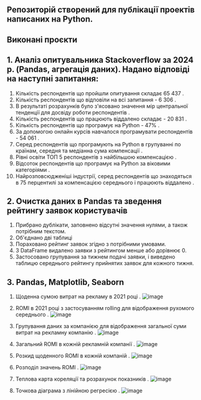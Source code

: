 ## Репозиторій створений для публікації проектів написаних на Python.

## **Виконані проєкти**
## 1. Аналіз опитувальника Stackoverflow за 2024 р. (Pandas, агрегація даних). Надано відповіді на наступні запитання:
1. Кількість респондентів що пройшли опитування складає 65 437 .
2. Кількість респондентів що відповіли на всі запитання - 6 306 .
3. В результаті розрахунків було з'ясовано значення мір центральної тенденції для досвіду роботи респондентів .
5. Кількість респондентів що працюють віддалено складає - 20 831 .
6. Кількість респондентів що програмує на Python - 47% .
7. За допомогою онлайн курсів навчалося програмувати респондентів - 54 061 .
9. Серед респондентів що програмують на Python в групуванні по країнам, середня та медіанна сума компенсації .
11. Рівні освіти ТОП 5 респондентів з найбільшою компенсацією .
12. Відсоток респондентів що програмує на Python за віковими категоріями .
11. Найрозповсюдженіші індустрії, серед респондентів що знаходяться в 75 перцентилі за компенсацією середнього і працюють віддалено .



## 2. Очистка даних в Pandas та зведення рейтингу заявок користувачів 
1. Прибрано дублікати, заповнено відсутні значення нулями, а також потрібним текстом.
2.  Об'єднано дві таблиці
3.  Пораховано рейтинг заявок згідно з потрібними умовами.
4.  З DataFrame видалено заявки з рейтингом менше або дорівнює 0.
5.  Застосовано групування за тижнем подачі заявки, і виведено таблицю середнього рейтингу прийнятих заявок для кожного тижня.

## 3. Pandas, Matplotlib, Seaborn 
1. Щоденна сумою витрат на рекламу в 2021 році .
![image](https://github.com/user-attachments/assets/3a8a4656-734a-4039-bc05-7f3b61ae94ec)

2. ROMI в 2021 році з застосуванням rolling для відображення рухомого середнього .
![image](https://github.com/user-attachments/assets/bc79a249-dde6-4a6f-94fa-a1b8552a4817)

3. Групування даних за компанією для відображення загальної суми витрат на рекламну компанію .
![image](https://github.com/user-attachments/assets/82d662e1-d0df-4286-93a3-1085f7127579)

4. Загальний ROMI в кожній рекламній компанії .
![image](https://github.com/user-attachments/assets/2f6ba956-1129-4e6a-b1ae-4e3c2575cf38)

5. Розкид щоденного ROMI в кожній компаній .
![image](https://github.com/user-attachments/assets/f17ad4c0-faa1-4977-a498-c2a5740a7ce9)

6. Розподіл значень ROMI .
![image](https://github.com/user-attachments/assets/3f874122-6db8-4df6-8c05-0e347ae6e298)

7. Теплова карта кореляції та розрахунок показників .
![image](https://github.com/user-attachments/assets/5c54fc72-ed2a-4c71-937d-ba00e233c173)

8. Точкова діаграма з лінійною регресією .
![image](https://github.com/user-attachments/assets/c51be823-27fe-4793-be8e-5d1c4feb62a9)

